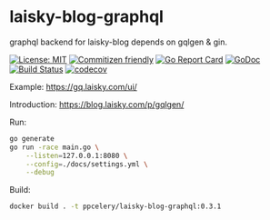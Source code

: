 # laisky-blog-graphql

graphql backend for laisky-blog depends on gqlgen & gin.

[![License: MIT](https://img.shields.io/badge/License-MIT-yellow.svg)](https://opensource.org/licenses/MIT)
[![Commitizen friendly](https://img.shields.io/badge/commitizen-friendly-brightgreen.svg)](http://commitizen.github.io/cz-cli/)
[![Go Report Card](https://goreportcard.com/badge/github.com/Laisky/laisky-blog-graphql)](https://goreportcard.com/report/github.com/Laisky/laisky-blog-graphql)
[![GoDoc](https://godoc.org/github.com/Laisky/laisky-blog-graphql?status.svg)](https://godoc.org/github.com/Laisky/laisky-blog-graphql)
[![Build Status](https://travis-ci.com/Laisky/laisky-blog-graphql.svg?branch=master)](https://travis-ci.com/Laisky/laisky-blog-graphql)
[![codecov](https://codecov.io/gh/Laisky/laisky-blog-graphql/branch/master/graph/badge.svg)](https://codecov.io/gh/Laisky/laisky-blog-graphql)


Example: <https://gq.laisky.com/ui/>

Introduction: <https://blog.laisky.com/p/gqlgen/>


Run:

```sh
go generate
go run -race main.go \
    --listen=127.0.0.1:8080 \
    --config=./docs/settings.yml \
    --debug
```

Build:

```sh
docker build . -t ppcelery/laisky-blog-graphql:0.3.1
```
